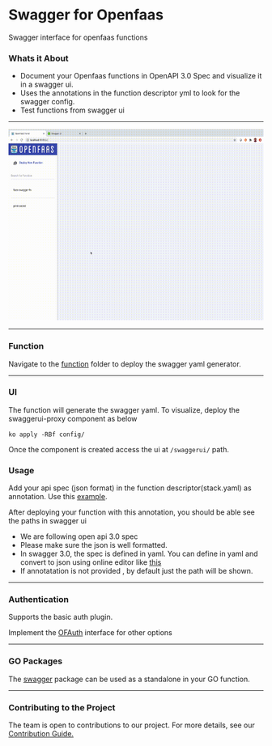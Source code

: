 # Swagger for Openfaas

Swagger interface for openfaas functions

### Whats it About

* Document your Openfaas functions in OpenAPI 3.0 Spec and visualize it in a swagger ui.
* Uses the annotations in the function descriptor yml to look for the swagger config.
* Test functions from swagger ui

----------------

![](assets/output.gif)

----------------

### Function

Navigate to the [function](./function) folder to deploy the swagger yaml generator.

-----------------

### UI

The function will generate the swagger yaml. To visualize, deploy the swaggerui-proxy component as below 

```
ko apply -RBf config/
```

Once the component is created access the ui at `/swaggerui/` path.

### Usage

Add your api spec (json format) in the function descriptor(stack.yaml) as annotation. Use this [example](./example.yaml).

After deploying your function with this annotation, you should be able see the paths in swagger ui

* We are following open api 3.0 spec
* Please make sure the json is well formatted.
* In swagger 3.0, the spec is defined in yaml. You can define in yaml and convert to json using online editor like [this](https://codebeautify.org/yaml-to-json-xml-csv)
* If annotatation is not provided , by default just the path will be shown.

---------

### Authentication

Supports the basic auth plugin.

Implement the [OFAuth](./auth/auth.go) interface for other options

-----------------

### GO Packages

The [swagger](./swagger) package can be used as a standalone in your GO function. 

----------
### Contributing to the Project
The team is open to contributions to our project. For more details, see our [Contribution Guide.](./docs/CONTRIBUTING.md)
